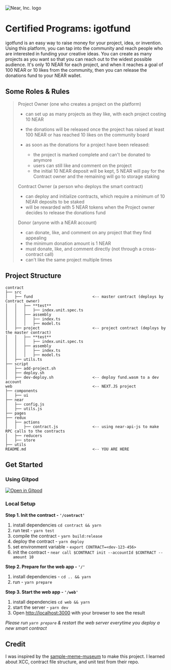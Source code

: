 ![Near, Inc. logo](https://near.org/wp-content/themes/near-19/assets/img/logo.svg?t=1553011311)

# Certified Programs: igotfund

igotfund is an easy way to raise money for your project, idea, or invention. Using this platform, you can tap into the community and reach people who are interested in funding your creative ideas. You can create as many projects as you want so that you can reach out to the widest possible audience. It's only 10 NEAR for each project, and when it reaches a goal of 100 NEAR or 10 likes from the community, then you can release the donations fund to your NEAR wallet.

## Some Roles & Rules

> Project Owner (one who creates a project on the platform)
>
> - can set up as many projects as they like, with each project costing 10 NEAR
> - the donations will be released once the project has raised at least 100 NEAR or has reached 10 likes on the community board
> - as soon as the donations for a project have been released:
>
>   - the project is marked complete and can't be donated to anymore
>   - users can still like and comment on the project
>   - the initial 10 NEAR deposit will be kept, 5 NEAR will pay for the Contract owner and the remaining will go to storage staking
>
> Contract Owner (a person who deploys the smart contract)
>
> - can deploy and initialize contracts, which require a minimum of 10 NEAR deposits to be staked
> - will be rewarded with 5 NEAR tokens when the Project owner decides to release the donations fund
>
> Donor (anyone with a NEAR account)
>
> - can donate, like, and comment on any project that they find appealing
> - the minimum donation amount is 1 NEAR
> - must donate, like, and comment directly (not through a cross-contract call)
> - can't like the same project multiple times

## Project Structure

```text
contract
├── src
│   ├── fund                          <-- master contract (deploys by Contract owner)
│   │   ├── **test**
│   │   │   ├── index.unit.spec.ts
│   │   ├── assembly
│   │   │   ├── index.ts
│   │   │   ├── model.ts
│   ├── project                       <-- project contract (deploys by the master contract)
│   │   ├── **test**
│   │   │   ├── index.unit.spec.ts
│   │   ├── assembly
│   │   │   ├── index.ts
│   │   │   ├── model.ts
│   ├── utils.ts
├── script
│   ├── add-project.sh
│   ├── deploy.sh
│   ├── dev-deploy.sh                 <-- deploy fund.wasm to a dev account
web                                   <-- NEXT.JS project
├── components
│   ├── ui
├── near
│   ├── config.js
│   ├── utils.js
├── pages
├── redux
│   ├── actions
│   │   ├── contract.js               <-- using near-api-js to make RPC calls to the contracts
│   ├── reducers
│   ├── store
├── utils
README.md                             <-- YOU ARE HERE
```

## Get Started

### Using Gitpod

[![Open in Gitpod](https://gitpod.io/button/open-in-gitpod.svg)](https://gitpod.io#https://github.com/marcus4guyen/igotfund)

### Local Setup

**Step 1. Init the contract - `'/contract'`**

1. install dependencies `cd contract && yarn`
2. run test - `yarn test`
3. compile the contract - `yarn build:release`
4. deploy the contract - `yarn deploy`
5. set environment variable - `export CONTRACT=<dev-123-456>`
6. init the contract - `near call $CONTRACT init --accountId $CONTRACT --amount 10`

**Step 2. Prepare for the web app - `'/'`**

1. install dependencies - `cd .. && yarn`
2. run - `yarn prepare`

**Step 3. Start the web app - `'/web'`**

1. install dependencies `cd web && yarn`
2. start the server - `yarn dev`
3. Open [http://localhost:3000](http://localhost:3000) with your browser to see the result

_Please run `yarn prepare` & restart the web server everytime you deploy a new smart contract_

## Credit

I was inspired by the [sample-meme-museum](https://github.com/Learn-NEAR/NCD.L1.sample--meme-museum) to make this project. I learned about XCC, contract file structure, and unit test from their repo.
